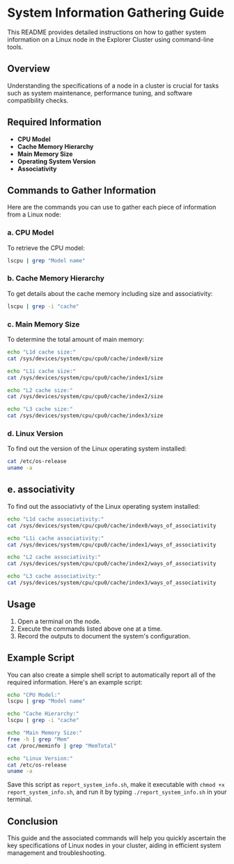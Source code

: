 
# System Information Gathering Guide

This README provides detailed instructions on how to gather system information on a Linux node in the Explorer Cluster using command-line tools.

## Overview
Understanding the specifications of a node in a cluster is crucial for tasks such as system maintenance, performance tuning, and software compatibility checks.

## Required Information
- **CPU Model**
- **Cache Memory Hierarchy**
- **Main Memory Size**
- **Operating System Version**
- **Associativity**

## Commands to Gather Information
Here are the commands you can use to gather each piece of information from a Linux node:

### a. CPU Model
To retrieve the CPU model:
```bash
lscpu | grep "Model name"
```

### b. Cache Memory Hierarchy
To get details about the cache memory including size and associativity:
```bash
lscpu | grep -i "cache"
```

### c. Main Memory Size
To determine the total amount of main memory:
```bash
echo "L1d cache size:"
cat /sys/devices/system/cpu/cpu0/cache/index0/size

echo "L1i cache size:"
cat /sys/devices/system/cpu/cpu0/cache/index1/size  

echo "L2 cache size:"
cat /sys/devices/system/cpu/cpu0/cache/index2/size  

echo "L3 cache size:"
cat /sys/devices/system/cpu/cpu0/cache/index3/size
```

### d. Linux Version
To find out the version of the Linux operating system installed:
```bash
cat /etc/os-release
uname -a
```
## e. associativity
To find out the associativty of the Linux operating system installed:
```bash
echo "L1d cache associativity:"
cat /sys/devices/system/cpu/cpu0/cache/index0/ways_of_associativity

echo "L1i cache associativity:"
cat /sys/devices/system/cpu/cpu0/cache/index1/ways_of_associativity

echo "L2 cache associativity:"
cat /sys/devices/system/cpu/cpu0/cache/index2/ways_of_associativity  

echo "L3 cache associativity:"
cat /sys/devices/system/cpu/cpu0/cache/index3/ways_of_associativity
```
## Usage
1. Open a terminal on the node.
2. Execute the commands listed above one at a time.
3. Record the outputs to document the system's configuration.

## Example Script
You can also create a simple shell script to automatically report all of the required information. Here's an example script:

```bash
echo "CPU Model:"
lscpu | grep "Model name"

echo "Cache Hierarchy:"
lscpu | grep -i "cache"

echo "Main Memory Size:"
free -h | grep "Mem"
cat /proc/meminfo | grep "MemTotal"

echo "Linux Version:"
cat /etc/os-release
uname -a
```

Save this script as `report_system_info.sh`, make it executable with `chmod +x report_system_info.sh`, and run it by typing `./report_system_info.sh` in your terminal.

## Conclusion
This guide and the associated commands will help you quickly ascertain the key specifications of Linux nodes in your cluster, aiding in efficient system management and troubleshooting.

